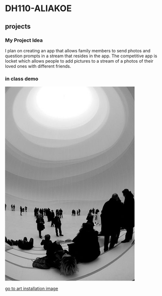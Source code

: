 # DH110-ALIAKOE

## projects 

### My Project Idea

 I plan on creating an app that allows family members to send photos and question prompts in a stream that resides in the app. The competitive app is locket which allows people to add pictures to a stream of a photos of their loved ones with different friends. 
 
 
 ### in class demo 
 
 ![art installation](art.jpg)

[go to art installation image](https://i.pinimg.com/564x/09/40/4f/09404fa036499841d5a2db74dde302a0.jpg)


